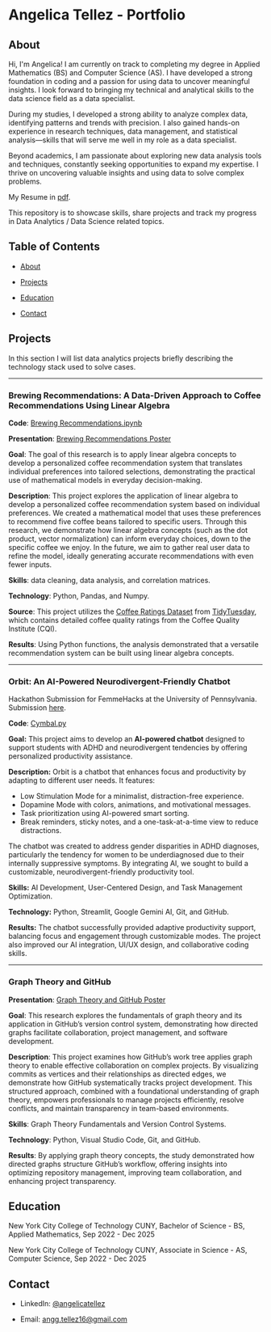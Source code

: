 # Angelica Tellez - Portfolio

## About 

Hi, I'm Angelica! I am currently on track to completing my degree in Applied Mathematics (BS) and Computer Science (AS). I have developed a strong foundation in coding and a passion for using data to uncover meaningful insights. I look forward to bringing my technical and analytical skills to the data science field as a data specialist.  

During my studies, I developed a strong ability to analyze complex data, identifying patterns and trends with precision. I also gained hands-on experience in research techniques, data management, and statistical analysis—skills that will serve me well in my role as a data specialist.  

Beyond academics, I am passionate about exploring new data analysis tools and techniques, constantly seeking opportunities to expand my expertise. I thrive on uncovering valuable insights and using data to solve complex problems.

My Resume in [pdf](https://github.com/anggtellez16/Portfolio/blob/main/RESUME.pdf).

This repository is to showcase skills, share projects and track my progress in Data Analytics / Data Science related topics.


## Table of Contents

* [About](https://github.com/anggtellez16/Portfolio/blob/main/README.md#About)

* [Projects](https://github.com/anggtellez16/Portfolio/blob/main/README.md#Projects)

* [Education](https://github.com/anggtellez16/Portfolio/blob/main/README.md#Education)

* [Contact](https://github.com/anggtellez16/Portfolio/blob/main/README.md#Contact)


## Projects
In this section I will list data analytics projects briefly describing the technology stack used to solve cases.

___

### Brewing Recommendations: A Data-Driven Approach to Coffee Recommendations Using Linear Algebra

**Code**: [Brewing Recommendations.ipynb](https://github.com/anggtellez16/Portfolio/blob/main/Brewing_Recommendations.ipynb)

**Presentation**: [Brewing Recommendations Poster](https://github.com/anggtellez16/Portfolio/blob/main/Brewing%20Recommendations%20Poster.pdf)

**Goal**: The goal of this research is to apply linear algebra concepts to develop a personalized coffee recommendation system that translates individual preferences into tailored selections, demonstrating the practical use of mathematical models in everyday decision-making.

**Description**: This project explores the application of linear algebra to develop a personalized coffee recommendation system based on individual preferences. We created a mathematical model that uses these preferences to recommend five coffee beans tailored to specific users. Through this research, we demonstrate how linear algebra concepts (such as the dot product, vector normalization) can inform everyday choices, down to the specific coffee we enjoy. In the future, we aim to gather real user data to refine the model, ideally generating accurate recommendations with even fewer inputs.

**Skills**: data cleaning, data analysis, and correlation matrices.

**Technology**: Python, Pandas, and Numpy.

**Source**: This project utilizes the [Coffee Ratings Dataset](coffee_ratings.csv)
 from [TidyTuesday](https://github.com/rfordatascience/tidytuesday), which contains detailed coffee quality ratings from the Coffee Quality Institute (CQI).

**Results**: Using Python functions, the analysis demonstrated that a versatile recommendation system can be built using linear algebra concepts.

___

### **Orbit: An AI-Powered Neurodivergent-Friendly Chatbot**  

Hackathon Submission for FemmeHacks at the University of Pennsylvania. Submission [here](https://devpost.com/software/adhd-w70jbo?_gl=1*cadw6*_gcl_au*MTE1MDkxNDYxLjE3NDAxNzM1MDM.*_ga*MTgyNjU4NTUzMS4xNzQwMTczNTA0*_ga_0YHJK3Y10M*MTc0MDE3MzUwNC4xLjEuMTc0MDE3NDIzOC4wLjAuMA..).

**Code**: [Cymbal.py](https://github.com/vedamantena2/ADHD/blob/main/Cymbal.py)

**Goal:**  This project aims to develop an **AI-powered chatbot** designed to support students with ADHD and neurodivergent tendencies by offering personalized productivity assistance.  

**Description:**  Orbit is a chatbot that enhances focus and productivity by adapting to different user needs. It features:  
- Low Stimulation Mode for a minimalist, distraction-free experience.  
- Dopamine Mode with colors, animations, and motivational messages.  
- Task prioritization using AI-powered smart sorting.  
- Break reminders, sticky notes, and a one-task-at-a-time view to reduce distractions.  

The chatbot was created to address gender disparities in ADHD diagnoses, particularly the tendency for women to be underdiagnosed due to their internally suppressive symptoms. By integrating AI, we sought to build a customizable, neurodivergent-friendly productivity tool.  

**Skills:**  AI Development, User-Centered Design, and Task Management Optimization.  

**Technology:**  Python, Streamlit, Google Gemini AI, Git, and GitHub.

**Results:**  The chatbot successfully provided adaptive productivity support, balancing focus and engagement through customizable modes. The project also improved our AI integration, UI/UX design, and collaborative coding skills.  

___

### Graph Theory and GitHub

**Presentation**: [Graph Theory and GitHub Poster](https://github.com/anggtellez16/Portfolio/blob/main/Graph%20Theory%20and%20GitHub%20Poster.pdf)


**Goal**: This research explores the fundamentals of graph theory and its application in GitHub’s version control system, demonstrating how directed graphs facilitate collaboration, project management, and software development.  

**Description**: This project examines how GitHub’s work tree applies graph theory to enable effective collaboration on complex projects. By visualizing commits as vertices and their relationships as directed edges, we demonstrate how GitHub systematically tracks project development. This structured approach, combined with a foundational understanding of graph theory, empowers professionals to manage projects efficiently, resolve conflicts, and maintain transparency in team-based environments.  

**Skills**: Graph Theory Fundamentals and Version Control Systems.

**Technology**: Python, Visual Studio Code, Git, and GitHub. 

**Results**: By applying graph theory concepts, the study demonstrated how directed graphs structure GitHub’s workflow, offering insights into optimizing repository management, improving team collaboration, and enhancing project transparency.  

## Education

New York City College of Technology CUNY, Bachelor of Science - BS, Applied Mathematics, Sep 2022 - Dec 2025

New York City College of Technology CUNY, Associate in Science - AS, Computer Science, Sep 2022 - Dec 2025

## Contact

* LinkedIn: [@angelicatellez](https://www.linkedin.com/in/angelica-tellez/)

* Email: angg.tellez16@gmail.com